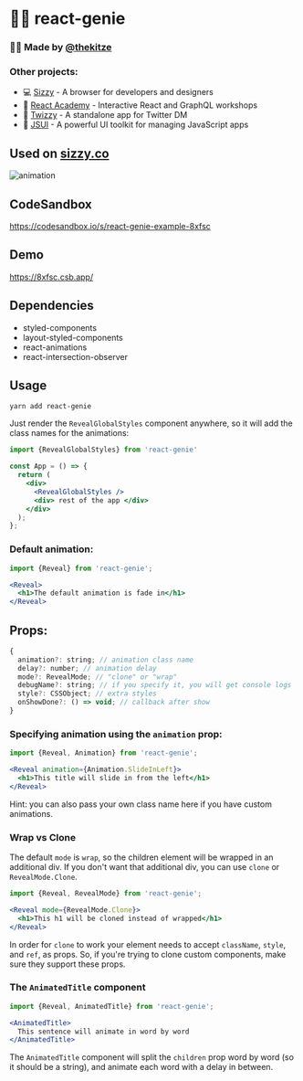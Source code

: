 # 🧞‍♂️ react-genie

### 🙋‍♂️ Made by [@thekitze](https://twitter.com/thekitze)

### Other projects:

- 💻 [Sizzy](https://sizzy.co) - A browser for developers and designers
- 🏫 [React Academy](https://reactacademy.io) - Interactive React and GraphQL workshops
- 💌 [Twizzy](https://twizzy.app) - A standalone app for Twitter DM
- 🤖 [JSUI](https://github.com/kitze/JSUI) - A powerful UI toolkit for managing JavaScript apps

## Used on [sizzy.co](https://sizzy.co)
![animation](https://i.imgur.com/0kK9C2P.gif)

## CodeSandbox
https://codesandbox.io/s/react-genie-example-8xfsc

## Demo
https://8xfsc.csb.app/


## Dependencies
- styled-components
- layout-styled-components
- react-animations
- react-intersection-observer

## Usage

`yarn add react-genie`

Just render the `RevealGlobalStyles` component anywhere, so it will add the class names for the animations:

```jsx
import {RevealGlobalStyles} from 'react-genie'

const App = () => {
  return (
    <div>
      <RevealGlobalStyles />
      <div> rest of the app </div>
    </div>
  );
};
```


### Default animation:
```jsx
import {Reveal} from 'react-genie';

<Reveal>
  <h1>The default animation is fade in</h1>
</Reveal>
```

## Props:
```js
{
  animation?: string; // animation class name
  delay?: number; // animation delay
  mode?: RevealMode; // "clone" or "wrap"
  debugName?: string; // if you specify it, you will get console logs
  style?: CSSObject; // extra styles
  onShowDone?: () => void; // callback after show
}
```


### Specifying animation using the `animation` prop:
```jsx
import {Reveal, Animation} from 'react-genie';

<Reveal animation={Animation.SlideInLeft}>
  <h1>This title will slide in from the left</h1>
</Reveal>
```
Hint: you can also pass your own class name here if you have custom animations.

### Wrap vs Clone

The default `mode` is `wrap`, so the children element will be wrapped in an additional div.
If you don't want that additional div, you can use `clone` or `RevealMode.Clone`.

```jsx
import {Reveal, RevealMode} from 'react-genie';

<Reveal mode={RevealMode.Clone}>
  <h1>This h1 will be cloned instead of wrapped</h1>
</Reveal>
```

In order for `clone` to work your element needs to accept `className`, `style`, and `ref`, as props. So, if you're trying to clone custom components, make sure they support these props.

### The `AnimatedTitle` component
```jsx
import {Reveal, AnimatedTitle} from 'react-genie';

<AnimatedTitle>
  This sentence will animate in word by word
</AnimatedTitle>
```

The `AnimatedTitle` component will split the `children` prop word by word (so it should be a string), and animate each word with a delay in between.

